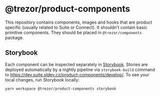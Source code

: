 # @trezor/product-components

This repository contains components, images and hooks that are product specific (usually related to Suite or Connect). It shouldn't contain basic primitive components. They should be placed in `@trezor/components` package.

## Storybook

Each component can be inspected separately in [Storybook](https://storybook.js.org/). Stories are deployed automatically by a nightly pipeline via `storybook-build` command to https://dev.suite.sldev.cz/product-components/develop/. To see your local changes, run Storybook locally:

`yarn workspace @trezor/product-components storybook`
